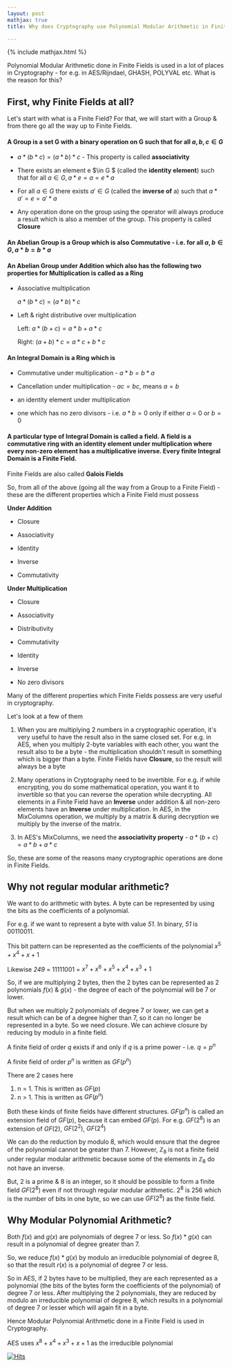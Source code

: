 ```yaml
---
layout: post
mathjax: true
title: Why does Cryptography use Polynomial Modular Arithmetic in Finite Fields?

---
```


{% include mathjax.html %}

Polynomial Modular Arithmetic done in Finite Fields is used in a lot of places in Cryptography - for e.g. in AES/Rijndael, GHASH, POLYVAL etc. What is the reason for this?

## First, why Finite Fields at all?

Let's start with what is a Finite Field? For that, we will start with a Group & from there go all the way up to Finite Fields.  

#### A **Group** is a set G with a binary operation on G such that for all $a, b, c \in G$ 

* $a * (b * c) = (a * b) * c$  - This property is called **associativity** 

* There exists an element e $\in G $ (called the **identity element**) such that for all $a \in G, a * e = a = e * a$ 

* For all $a \in G$ there exists $a' \in G$ (called the **inverse of** a) such that $a * a' = e = a' * a$

* Any operation done on the group using the operator will always produce a result which is also a member of the group. This property is called **Closure**

#### An Abelian Group is a Group which is also **Commutative** - i.e. for all $a, b \in G, a * b = b * a$

#### An Abelian Group under Addition which also has the following two properties for Multiplication is called as a Ring

* Associative multiplication

    $a * ( b * c ) = ( a * b ) * c$

* Left & right distributive over multiplication

     Left:  $a*(b+c) = a*b + a*c$

     Right:  $(a+b)*c = a*c + b*c$

#### An Integral Domain is a Ring which is

-   Commutative under multiplication - $a*b = b*a$

-   Cancellation under multiplication - $ac = bc$, means $a = b$

-   an identity element under multiplication

-   one which has no zero divisors - i.e. $a*b = 0$ only if either $a = 0$ or $b = 0$

#### A particular type of Integral Domain is called a field. A field is a commutative ring with an identity element under multiplication where every non-zero element has a multiplicative inverse. Every finite Integral Domain is a Finite Field. 

Finite Fields are also called **Galois Fields**

So, from all of the above (going all the way from a Group to a Finite Field) - these are the different properties which a Finite Field must possess

**Under Addition**

* Closure

* Associativity

* Identity

* Inverse

* Commutativity

**Under Multiplication**

* Closure

* Associativity

* Distributivity

* Commutativity

* Identity

* Inverse

* No zero divisors

Many of the different properties which Finite Fields possess are very useful in cryptography.

Let's look at a few of them

1. When you are multiplying 2 numbers in a cryptographic operation, it's very useful to have the result also in the same closed set. For e.g. in AES, when you multiply 2-byte variables with each other, you want the result also to be a byte - the multiplication shouldn't result in something which is bigger than a byte. Finite Fields have **Closure**, so the result will always be a byte

2. Many operations in Cryptography need to be invertible. For e.g. if while encrypting, you do some mathematical operation, you want it to     invertible so that you can reverse the operation while decrypting. All elements in a Finite Field have an **Inverse** under addition & all non-zero elements have an **Inverse** under multiplication. In AES, in the MixColumns operation, we multiply by a matrix & during decryption we multiply by the inverse of the matrix.

3.  In AES's MixColumns, we need the **associativity property** - $a*(b+c) = a*b + a*c$

So, these are some of the reasons many cryptographic operations are done in Finite Fields.

## Why not regular modular arithmetic? 

We want to do arithmetic with bytes. A byte can be represented by using the bits as the coefficients of a polynomial.

For e.g. if we want to represent a byte with value *51*. In binary, *51* is 00110011.

This bit pattern can be represented as the coefficients of the polynomial $x^{5} + x^{4} + x + 1$

Likewise *249* = 11111001 = $x^{7} + x^{6} + x^{5} + x^{4} + x^{3} + 1$

So, if we are multiplying 2 bytes, then the 2 bytes can be represented as 2 polynomials $f(x)$ & $g(x)$ - the degree of each of the polynomial will be 7 or lower.

But when we multiply 2 polynomials of degree 7 or lower, we can get a result which can be of a degree higher than 7, so it can no longer be
represented in a byte. So we need closure. We can achieve closure by reducing by modulo in a finite field.

A finite field of order *q* exists if and only if *q* is a prime power - i.e. $q = p^{n}$

A finite field of order $p^{n}$ is written as $GF(p^{n})$

There are 2 cases here  
1) n = 1. This is written as $GF(p)$   
2) n > 1. This is written as $GF(p^{n})$    

Both these kinds of finite fields have different structures. $GF(p^{n})$ is called an extension field of $GF(p)$, because it can embed $GF(p)$. For e.g. $GF(2^{8})$ is an extension of $GF(2)$, $GF(2^{2})$, $GF(2^{4})$ 

We can do the reduction by modulo 8, which would ensure that the degree of the polynomial cannot be greater than 7. However, $\mathbb{Z}_{8}$ is not a finite field under regular modular arithmetic because some of the elements in $\mathbb{Z}_{8}$ do not have an inverse.

But, 2 is a prime & 8 is an integer, so it should be possible to form a finite field $GF(2^{8})$ even if not through regular modular arithmetic. $2^8$ is 256 which is the number of bits in one byte, so we can use $GF(2^{8})$ as the finite field. 

## Why Modular Polynomial Arithmetic? 

Both $f(x)$ and $g(x)$ are polynomials of degree 7 or less. So $f(x) * g(x)$ can result in a polynomial of degree greater than 7.

So, we reduce $f(x) * g(x)$ by modulo an irreducible polynomial of degree 8, so that the result $r(x)$ is a polynomial of degree 7 or less.

So in AES, if 2 bytes have to be multiplied, they are each represented as a polynomial (the bits of the bytes form the coefficients of the polynomial) of degree 7 or less. After multiplying the 2 polynomials, they are reduced by modulo an irreducible polynomial of degree 8, which results in a polynomial of degree 7 or lesser which will again fit in a byte.

Hence Modular Polynomial Arithmetic done in a Finite Field is used in Cryptography.

AES uses $x^{8} + x^{4} + x^{3} + x + 1$ as the irreducible polynomial

[![Hits](https://hits.seeyoufarm.com/api/count/incr/badge.svg?url=https%3A%2F%2Frisencrypto.github.io%2FFiniteFields%2F&count_bg=%2379C83D&title_bg=%23555555&icon=&icon_color=%23E7E7E7&title=hits&edge_flat=false)](https://hits.seeyoufarm.com)
